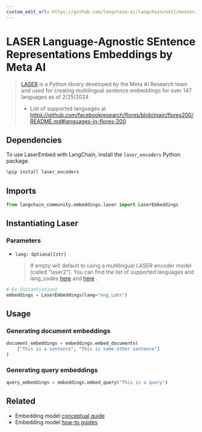 ```yaml
---
custom_edit_url: https://github.com/langchain-ai/langchain/edit/master/docs/docs/integrations/text_embedding/laser.ipynb
---
```

# LASER Language-Agnostic SEntence Representations Embeddings by Meta AI

>[LASER](https://github.com/facebookresearch/LASER/) is a Python library developed by the Meta AI Research team and used for creating multilingual sentence embeddings for over 147 languages as of 2/25/2024 
>- List of supported languages at https://github.com/facebookresearch/flores/blob/main/flores200/README.md#languages-in-flores-200

## Dependencies

To use LaserEmbed with LangChain, install the `laser_encoders` Python package.


```python
%pip install laser_encoders
```

## Imports


```python
from langchain_community.embeddings.laser import LaserEmbeddings
```

## Instantiating Laser
   
### Parameters
- `lang: Optional[str]`
    >If empty will default
    to using a multilingual LASER encoder model (called "laser2").
    You can find the list of supported languages and lang_codes [here](https://github.com/facebookresearch/flores/blob/main/flores200/README.md#languages-in-flores-200)
    and [here](https://github.com/facebookresearch/LASER/blob/main/laser_encoders/language_list.py)
.


```python
# Ex Instantiationz
embeddings = LaserEmbeddings(lang="eng_Latn")
```

## Usage

### Generating document embeddings


```python
document_embeddings = embeddings.embed_documents(
    ["This is a sentence", "This is some other sentence"]
)
```

### Generating query embeddings


```python
query_embeddings = embeddings.embed_query("This is a query")
```


## Related

- Embedding model [conceptual guide](/docs/concepts/#embedding-models)
- Embedding model [how-to guides](/docs/how_to/#embedding-models)
